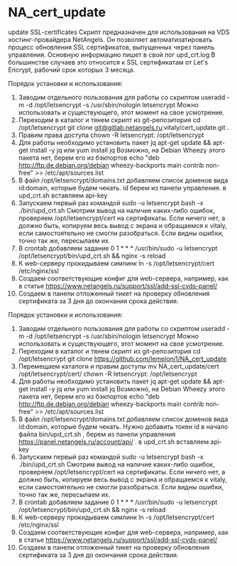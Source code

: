 # NA_cert_update
update SSL-certificates
Скрипт предназначен для использования на VDS хостинг-провайдера NetAngels.
Он позволяет автоматизатировать процесс обновления SSL сертификатов, выпущенных через панель управления.
Основную информацию пишет в свой лог upd_crt.log
В большинстве случаев это относится к SSL сертификатам от Let's Encrypt, рабочий срок которых 3 месяца.

Порядок установки и использования:
1. Заводим отдельного пользования для работы со скриптом
    useradd -m -d /opt/letsencrypt -s /usr/sbin/nologin letsencrypt
Можно использовать и существующего, этот момент на свое усмотрение.
2. Переходим в каталог и тянем скрипт из git-репозитория
    cd /opt/letsencrypt
    git clone git@gitlab.netangels.ru:vitaly/cert_update.git .
3. Правим права доступа
    chown -R letsencrypt: /opt/letsencrypt
4. Для работы необходимо установить пакет jq
    apt-get update && apt-get install -y jq
или
    yum install jq
Возможно, на Debian Wheezy этого пакета нет, берем его из бэкпортов
    echo "deb http://ftp.de.debian.org/debian wheezy-backports main contrib non-free" >> /etc/apt/sources.list
5. В файл /opt/letsencrypt/domains.txt добавляем список доменов вида id:domain, которые будем чекать. id берем из панели управления. в upd_crt.sh вставляем api-key
6. Запускаем первый раз командой 
    sudo -u letsencrypt bash -x ./bin/upd_crt.sh
Смотрим вывод на наличие каких-либо ошибок, проверяем /opt/letsencrypt/cert на сертификаты. Если ничего нет, а должно быть,
копируем весь вывод с экрана и обращаемся к vitaly, если самостоятельно не смогли разобраться. Если видны ошибки, точно так же, пересылаем их.
7. В crontab добавляем задание
    0 1 * * * /usr/bin/sudo -u letsencrypt /opt/letsencrypt/bin/upd_crt.sh && nginx -s reload
8. К web-серверу прокидываем симлинк
    ln -s /opt/letsencrypt/cert /etc/nginx/ssl 
9. Создаем соответствующие конфиг для web-сервера, например, как в статье https://www.netangels.ru/support/ssl/add-ssl-cvds-panel/
10. Создаем в панели отложенный тикет на проверку обновления сертификата за 3 дня до окончания срока действия.


Порядок установки и использования:
1. Заводим отдельного пользования для работы со скриптом
    useradd -m -d /opt/letsencrypt -s /usr/sbin/nologin letsencrypt
Можно использовать и существующего, этот момент на свое усмотрение.
2. Переходим в каталог и тянем скрипт из git-репозитория
    cd /opt/letsencrypt
	git clone https://github.com/lemeloni1/NA_cert_update
3. Перемещаем каталоги и правим доступы
	mv NA_cert_update/cert /opt/letsencrypt/cert/
	chown -R letsencrypt: /opt/letsencrypt
4. Для работы необходимо установить пакет jq
    apt-get update && apt-get install -y jq
или
    yum install jq
Возможно, на Debian Wheezy этого пакета нет, берем его из бэкпортов
    echo "deb http://ftp.de.debian.org/debian wheezy-backports main contrib non-free" >> /etc/apt/sources.list
5. В файл /opt/letsencrypt/domains.txt добавляем список доменов вида id:domain, которые будем чекать. 
	Нужно добавить токен id в начало файла bin/upd_crt.sh ,  берем из панели управления https://panel.netangels.ru/account/api/ . в upd_crt.sh вставляем api-key
6. Запускаем первый раз командой 
    sudo -u letsencrypt bash -x ./bin/upd_crt.sh
Смотрим вывод на наличие каких-либо ошибок, проверяем /opt/letsencrypt/cert на сертификаты. Если ничего нет, а должно быть,
копируем весь вывод с экрана и обращаемся к vitaly, если самостоятельно не смогли разобраться. Если видны ошибки, точно так же, пересылаем их.
7. В crontab добавляем задание
    0 1 * * * /usr/bin/sudo -u letsencrypt /opt/letsencrypt/bin/upd_crt.sh && nginx -s reload
8. К web-серверу прокидываем симлинк
    ln -s /opt/letsencrypt/cert /etc/nginx/ssl 
9. Создаем соответствующие конфиг для web-сервера, например, как в статье https://www.netangels.ru/support/ssl/add-ssl-cvds-panel/
10. Создаем в панели отложенный тикет на проверку обновления сертификата за 3 дня до окончания срока действия.	